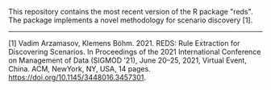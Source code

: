 This repository contains the most recent version of the R package "reds". The package implements a novel methodology for scenario discovery [1].
___

[1] Vadim Arzamasov, Klemens Böhm. 2021. REDS: Rule Extraction for Discovering Scenarios. In Proceedings of the 2021 International Conference on Management of Data (SIGMOD ’21), June 20–25, 2021, Virtual Event, China. ACM, NewYork, NY, USA, 14 pages. https://doi.org/10.1145/3448016.3457301.
